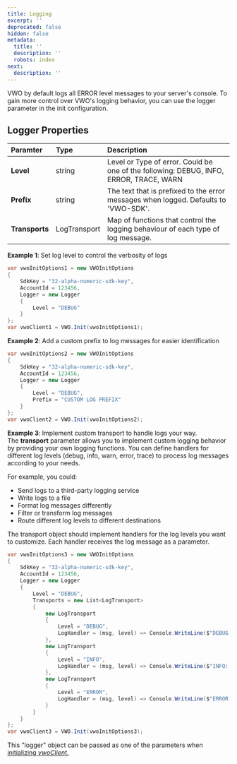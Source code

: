 ```yaml
---
title: Logging
excerpt: ''
deprecated: false
hidden: false
metadata:
  title: ''
  description: ''
  robots: index
next:
  description: ''
---
```

VWO by default logs all ERROR level messages to your server's console. To gain more control over VWO's logging behavior, you can use the logger parameter in the init configuration.

## Logger Properties

| Paramter       | Type         | Description                                                                            |
| :------------- | :----------- | :------------------------------------------------------------------------------------- |
| **Level**      | string       | Level or Type of error. Could be one of the following: DEBUG, INFO, ERROR, TRACE, WARN |
| **Prefix**     | string       | The text that is prefixed to the error messages when logged. Defaults to 'VWO-SDK'.    |
| **Transports** | LogTransport | Map of functions that control the logging behaviour of each type of log message.       |

**Example 1**: Set log level to control the verbosity of logs

```csharp
var vwoInitOptions1 = new VWOInitOptions
{
    SdkKey = "32-alpha-numeric-sdk-key",
    AccountId = 123456,
    Logger = new Logger
    {
        Level = "DEBUG"
    }
};
var vwoClient1 = VWO.Init(vwoInitOptions1);
```

**Example 2**: Add a custom prefix to log messages for easier identification

```csharp
var vwoInitOptions2 = new VWOInitOptions
{
    SdkKey = "32-alpha-numeric-sdk-key",
    AccountId = 123456,
    Logger = new Logger
    {
        Level = "DEBUG",
        Prefix = "CUSTOM LOG PREFIX"
    }
};
var vwoClient2 = VWO.Init(vwoInitOptions2);
```

**Example 3**: Implement custom transport to handle logs your way.\
The **transport** parameter allows you to implement custom logging behavior by providing your own logging functions. You can define handlers for different log levels (debug, info, warn, error, trace) to process log messages according to your needs.

For example, you could:

* Send logs to a third-party logging service
* Write logs to a file
* Format log messages differently
* Filter or transform log messages
* Route different log levels to different destinations

The transport object should implement handlers for the log levels you want to customize. Each handler receives the log message as a parameter.

```csharp
var vwoInitOptions3 = new VWOInitOptions
{
    SdkKey = "32-alpha-numeric-sdk-key",
    AccountId = 123456,
    Logger = new Logger
    {
        Level = "DEBUG",
        Transports = new List<LogTransport>
        {
            new LogTransport
            {
                Level = "DEBUG",
                LogHandler = (msg, level) => Console.WriteLine($"DEBUG: {msg}")
            },
            new LogTransport
            {
                Level = "INFO",
                LogHandler = (msg, level) => Console.WriteLine($"INFO: {msg}")
            },
            new LogTransport
            {
                Level = "ERROR",
                LogHandler = (msg, level) => Console.WriteLine($"ERROR: {msg}")
            }
        }
    }
};
var vwoClient3 = VWO.Init(vwoInitOptions3);
```

This "logger" object can be passed as one of the parameters when [initializing *vwoClient*.](https://developers.vwo.com/v2/docs/fme-initialization)
